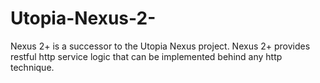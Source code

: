 # Utopia-Nexus-2-
Nexus 2+ is a successor to the Utopia Nexus project. Nexus 2+ provides restful http service logic that can be implemented behind any http technique.
